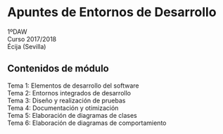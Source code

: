 # Apuntes de Entornos de Desarrollo

1ºDAW  
Curso 2017/2018  
Écija (Sevilla)  

## Contenidos de módulo

Tema 1: Elementos de desarrollo del software  
Tema 2: Entornos integrados de desarrollo  
Tema 3: Diseño y realización de pruebas  
Tema 4: Documentación y otimización  
Tema 5: Elaboración de diagramas de clases  
Tema 6: Elaboración de diagramas de comportamiento  

